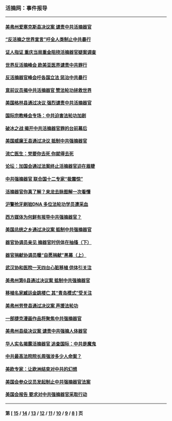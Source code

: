 ### 活摘网：事件报导
---
#### [美弗州爱塞克斯县决议案 谴责中共活摘器官](../../pages/nf5877/n13320919.md?11170430) 
#### [“反活摘之世界宣言”吁全人类制止中共暴行](../../pages/nf5877/n13259730.md?11170430) 
#### [证人指证 重庆当局重金阻挠活摘器官疑案调查](../../pages/nf5877/n13259127.md?11170430) 
#### [世界反活摘峰会 欧美亚医界谴责中共罪行](../../pages/nf5877/n13253550.md?11170430) 
#### [反活摘器官峰会吁各国立法 惩治中共暴行](../../pages/nf5877/n13245052.md?11170430) 
#### [意前议员揭中共活摘器官 赞法轮功拯救世界](../../pages/nf5877/n13203445.md?11170430) 
#### [美国格林县通过决议 强烈谴责中共活摘器官](../../pages/nf5877/n13119367.md?11170430) 
#### [国际宗教峰会专场：中共迫害法轮功加剧](../../pages/nf5877/n13088279.md?11170430) 
#### [破冰之战 揭开中共活摘器官罪的台前幕后](../../pages/nf5877/n13082457.md?11170430) 
#### [美国威廉王县通过决议 抵制中共强摘器官](../../pages/nf5877/n13056521.md?11170430) 
#### [流亡医生：党要你去死 你就得去死](../../pages/nf5877/n13052835.md?11170430) 
#### [论坛：加国会通过法案终止活摘器官迫在眉睫](../../pages/nf5877/n13029839.md?11170430) 
#### [中共强摘器官 联合国十二专家“极震惊”](../../pages/nf5877/n13024313.md?11170430) 
#### [活摘器官你真了解？来龙去脉图解一次看懂](../../pages/nf5877/n13013820.md?11170430) 
#### [沪警抢牙刷验DNA 多位法轮功学员遭采血](../../pages/nf5877/n12969218.md?11170430) 
#### [西方媒体为何鲜有报导中共强摘器官？](../../pages/nf5877/n12932034.md?11170430) 
#### [美国总统之乡通过决议案 抵制中共强摘器官](../../pages/nf5877/n12908242.md?11170430) 
#### [器官协调员亲见 摘器官时供体在抽搐（下）](../../pages/nf5877/n12898622.md?11170430) 
#### [器官捐献协调员曝“自愿捐献”黑幕（上）](../../pages/nf5877/n12878830.md?11170430) 
#### [武汉协和医院一天四台心脏移植 供体引关注](../../pages/nf5877/n12863175.md?11170430) 
#### [美弗州第6县通过决议案 抵制中共强摘器官](../../pages/nf5877/n12805218.md?11170430) 
#### [移植名家臧运金跳楼亡 其“青岛模式”受关注](../../pages/nf5877/n12803746.md?11170430) 
#### [美弗州劳登县通过决议案 声援法轮功](../../pages/nf5877/n12785715.md?11170430) 
#### [一部捷克漫画作品将聚焦中共强摘器官](../../pages/nf5877/n12785954.md?11170430) 
#### [美弗州县级决议案 谴责中共强摘人体器官](../../pages/nf5877/n12721290.md?11170430) 
#### [华人实名揭露活摘器官 追查国际：中共是魔鬼](../../pages/nf5877/n12691724.md?11170430) 
#### [中共最高法院院长周强涉多少人命案？](../../pages/nf5877/n12678074.md?11170430) 
#### [美欧专家：让欧洲结束对中共的幻想](../../pages/nf5877/n12652921.md?11170430) 
#### [美国会参众议员发起制止中共强摘器官法案](../../pages/nf5877/n12627668.md?11170430) 
#### [美国会报告 要求对中共强摘器官采取行动](../../pages/nf5877/n12448233.md?11170430) 

---
#### 第 [ [15](./15.md?11170430) / [14](./14.md?11170430) / [13](./13.md?11170430) / [12](./12.md?11170430) / [11](./11.md?11170430) / [10](./10.md?11170430) / [9](./9.md?11170430) / [8](./8.md?11170430) ] 页
